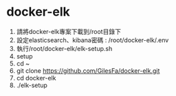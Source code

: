 # docker-elk
1. 請將docker-elk專案下載到/root目錄下
2. 設定elasticsearch、kibana密碼 : /root/docker-elk/.env
3. 執行/root/docker-elk/elk-setup.sh
4. setup
  1.  cd ~
  2.  git clone https://github.com/GilesFa/docker-elk.git
  3.  cd docker-elk
  4.  ./elk-setup
